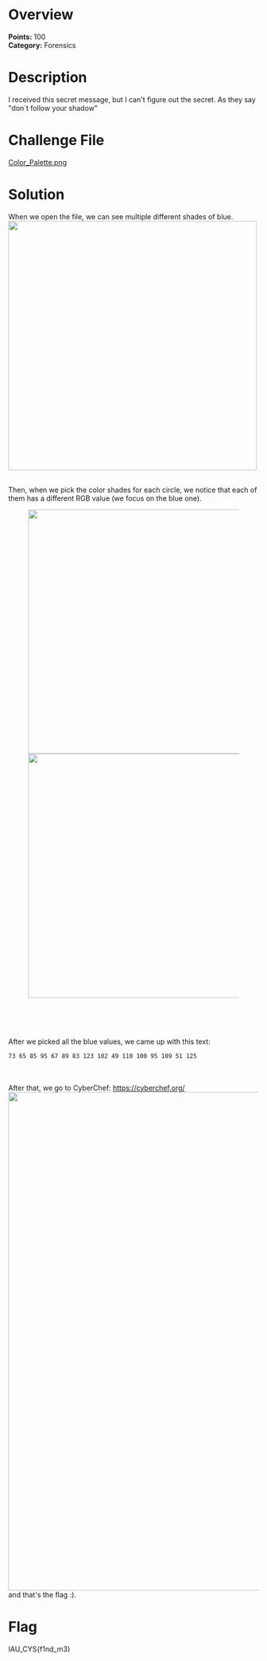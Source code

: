 # Overview
<b> Points:</b> 100
<br>
<b>Category:</b> Forensics

# Description
I received this secret message, but I can't figure out the secret. As they say "don`t follow your shadow"


# Challenge File
[Color_Palette.png](./Color_Palette.png)

# Solution
When we open the file, we can see multiple different shades of blue.
<br>
<kbd><img src="https://github.com/mtalbugaey/UNSEEN-Flag-2-CTF-Writeups/assets/126514202/b33288cd-6218-450b-95eb-5da08a65a730" width="500"></kbd>
<br> <br>

Then, when we pick the color shades for each circle, we notice that each of them has a different RGB value (we focus on the blue one).
<figure markdown>
<kbd><img src="https://github.com/mtalbugaey/UNSEEN-Flag-2-CTF-Writeups/assets/126514202/15e70fff-c69b-4f0b-adcd-a396ed8aaaa7" width="490"></kbd>
<kbd><img src="https://github.com/mtalbugaey/UNSEEN-Flag-2-CTF-Writeups/assets/126514202/74deb06c-a169-4f36-ab03-cad9afa275b0" width="490"></kbd>

</figure>
<br> <br><br>

After we picked all the blue values, we came up with this text:
```
73 65 85 95 67 89 83 123 102 49 110 100 95 109 51 125
```
<br><br>
After that, we go to CyberChef: https://cyberchef.org/
<kbd><img src="https://github.com/mtalbugaey/UNSEEN-Flag-2-CTF-Writeups/assets/126514202/63045893-30bf-4e10-908f-fde6fc183a9b" width="1000"></kbd>
and that's the flag :).

# Flag
IAU_CYS{f1nd_m3}
